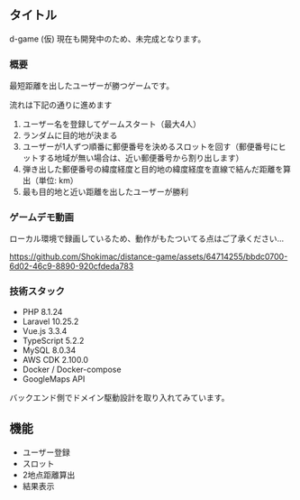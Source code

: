 ## タイトル
d-game (仮)
現在も開発中のため、未完成となります。

### 概要
最短距離を出したユーザーが勝つゲームです。

流れは下記の通りに進めます
1. ユーザー名を登録してゲームスタート（最大4人）
2. ランダムに目的地が決まる
3. ユーザーが1人ずつ順番に郵便番号を決めるスロットを回す（郵便番号にヒットする地域が無い場合は、近い郵便番号から割り出します）
4. 弾き出した郵便番号の緯度経度と目的地の緯度経度を直線で結んだ距離を算出（単位: km）
5. 最も目的地と近い距離を出したユーザーが勝利

### ゲームデモ動画
ローカル環境で録画しているため、動作がもたついてる点はご了承ください...

https://github.com/Shokimac/distance-game/assets/64714255/bbdc0700-6d02-46c9-8890-920cfdeda783

### 技術スタック
- PHP 8.1.24
- Laravel 10.25.2
- Vue.js 3.3.4
- TypeScript 5.2.2
- MySQL 8.0.34
- AWS CDK 2.100.0
- Docker / Docker-compose
- GoogleMaps API

バックエンド側でドメイン駆動設計を取り入れてみています。

## 機能
- ユーザー登録
- スロット
- 2地点距離算出
- 結果表示
